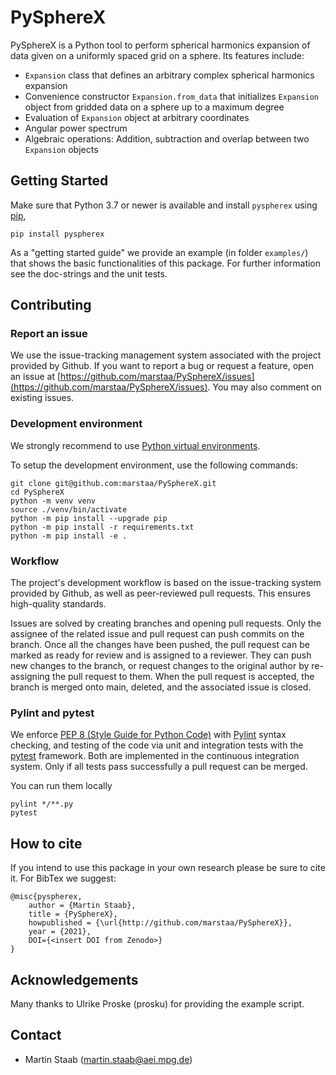 # PySphereX

PySphereX is a Python tool to perform spherical harmonics expansion of data given on a uniformly spaced grid on a sphere. Its features include:
 * `Expansion` class that defines an arbitrary complex spherical harmonics expansion
 * Convenience constructor `Expansion.from_data` that initializes `Expansion` object from gridded data on a sphere up to a maximum degree
 * Evaluation of `Expansion` object at arbitrary coordinates
 * Angular power spectrum
 * Algebraic operations: Addition, subtraction and overlap between two `Expansion` objects

## Getting Started

Make sure that Python 3.7 or newer is available and install `pyspherex` using [pip](https://pypi.org/project/pip/),
```
pip install pyspherex
```
As a "getting started guide" we provide an example (in folder `examples/`) that shows the basic functionalities of this package. For further information see the doc-strings and the unit tests.

## Contributing

### Report an issue

We use the issue-tracking management system associated with the project provided by Github. If you want to report a bug or request a feature, open an issue at [https://github.com/marstaa/PySphereX/issues](https://github.com/marstaa/PySphereX/issues). You may also comment on existing issues.

### Development environment

We strongly recommend to use [Python virtual environments](https://docs.python.org/3/tutorial/venv.html).

To setup the development environment, use the following commands:
```
git clone git@github.com:marstaa/PySphereX.git
cd PySphereX
python -m venv venv
source ./venv/bin/activate
python -m pip install --upgrade pip
python -m pip install -r requirements.txt
python -m pip install -e .
```

### Workflow

The project's development workflow is based on the issue-tracking system provided by Github, as well as peer-reviewed pull requests. This ensures high-quality standards.

Issues are solved by creating branches and opening pull requests. Only the assignee of the related issue and pull request can push commits on the branch. Once all the changes have been pushed, the pull request can be marked as ready for review and is assigned to a reviewer. They can push new changes to the branch, or request changes to the original author by re-assigning the pull request to them. When the pull request is accepted, the branch is merged onto main, deleted, and the associated issue is closed.

### Pylint and pytest

We enforce [PEP 8 (Style Guide for Python Code)](https://www.python.org/dev/peps/pep-0008/) with [Pylint](http://pylint.pycqa.org/) syntax checking, and testing of the code via unit and integration tests with the [pytest](https://docs.pytest.org/) framework. Both are implemented in the continuous integration system. Only if all tests pass successfully a pull request can be merged.

You can run them locally
```
pylint */**.py
pytest
```

## How to cite
If you intend to use this package in your own research please be sure to cite it. For BibTex we suggest:
```
@misc{pyspherex,
    author = {Martin Staab},
    title = {PySphereX},
    howpublished = {\url{http://github.com/marstaa/PySphereX}},
    year = {2021},
    DOI={<insert DOI from Zenodo>}
}
```

## Acknowledgements
Many thanks to Ulrike Proske (prosku) for providing the example script.

## Contact

* Martin Staab (martin.staab@aei.mpg.de)
